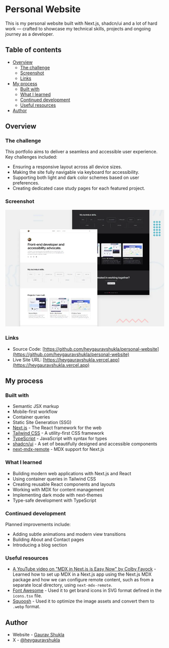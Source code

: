 # Personal Website

This is my personal website built with Next.js, shadcn/ui and a lot of hard work — crafted to showcase my
technical skills, projects and ongoing journey as a developer.

## Table of contents

- [Overview](#overview)
  - [The challenge](#the-challenge)
  - [Screenshot](#screenshot)
  - [Links](#links)
- [My process](#my-process)
  - [Built with](#built-with)
  - [What I learned](#what-i-learned)
  - [Continued development](#continued-development)
  - [Useful resources](#useful-resources)
- [Author](#author)

## Overview

### The challenge

This portfolio aims to deliver a seamless and accessible user experience. Key challenges included:

- Ensuring a responsive layout across all device sizes.
- Making the site fully navigable via keyboard for accessibility.
- Supporting both light and dark color schemes based on user preferences.
- Creating dedicated case study pages for each featured project.

### Screenshot

![Preview of Personal Website](/public/preview-personal-website.webp)

### Links

- Source
  Code: [https://github.com/heygauravshukla/personal-website](https://github.com/heygauravshukla/personal-website)
- Live Site URL: [https://heygauravshukla.vercel.app](https://heygauravshukla.vercel.app)

## My process

### Built with

- Semantic JSX markup
- Mobile-first workflow
- Container queries
- Static Site Generation (SSG)
- [Next.js](https://nextjs.org) - The React framework for the web
- [Tailwind CSS](https://tailwindcss.com) - A utility-first CSS framework
- [TypeScript](https://www.typescriptlang.org) - JavaScript with syntax for types
- [shadcn/ui](https://ui.shadcn.com) - A set of beautifully designed and accessible components
- [next-mdx-remote](https://github.com/hashicorp/next-mdx-remote) - MDX support for Next.js

### What I learned

- Building modern web applications with Next.js and React
- Using container queries in Tailwind CSS
- Creating reusable React components and layouts
- Working with MDX for content management
- Implementing dark mode with next-themes
- Type-safe development with TypeScript

### Continued development

Planned improvements include:

- Adding subtle animations and modern view transitions
- Building About and Contact pages
- Introducing a blog section

### Useful resources

- [A YouTube video on "MDX in Next.js is Easy Now" by Colby Fayock](https://youtu.be/MsSUAOkepCw?si=gSpeXXL_cV4xJlan) -
  Learned how to set up MDX in a Next.js app using the Next.js MDX package and how we can configure remote content, such
  as from a separate local directory, using `next-mdx-remote`.
- [Font Awesome](https://fontawesome.com) - Used it to get brand icons in SVG format defined in the `icons.tsx` file.
- [Squoosh](https://squoosh.app) - Used it to optimize the image assets and convert them to `.webp` format.

## Author

- Website - [Gaurav Shukla](https://heygauravshukla.vercel.app)
- X - [@heygauravshukla](https://www.x.com/heygauravshukla)

